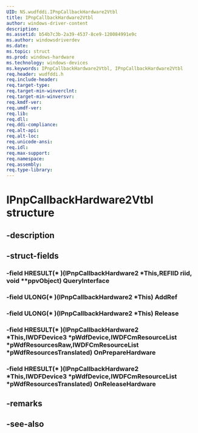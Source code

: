 ```yaml
---
UID: NS.wudfddi.IPnpCallbackHardware2Vtbl
title: IPnpCallbackHardware2Vtbl
author: windows-driver-content
description: 
ms.assetid: b54b7c3b-2a39-4537-8ce9-120084991e9c
ms.author: windowsdriverdev
ms.date: 
ms.topic: struct
ms.prod: windows-hardware
ms.technology: windows-devices
ms.keywords: IPnpCallbackHardware2Vtbl, IPnpCallbackHardware2Vtbl
req.header: wudfddi.h
req.include-header:
req.target-type:
req.target-min-winverclnt:
req.target-min-winversvr:
req.kmdf-ver:
req.umdf-ver:
req.lib:
req.dll:
req.ddi-compliance:
req.alt-api:
req.alt-loc:
req.unicode-ansi:
req.idl:
req.max-support:
req.namespace:
req.assembly:
req.type-library:
---
```


# IPnpCallbackHardware2Vtbl structure

## -description



## -struct-fields

### -field HRESULT(* )(IPnpCallbackHardware2 *This,REFIID riid, void **ppvObject) QueryInterface			
 	
### -field ULONG(* )(IPnpCallbackHardware2 *This) AddRef			
 	
### -field ULONG(* )(IPnpCallbackHardware2 *This) Release			
 	
### -field HRESULT(* )(IPnpCallbackHardware2 *This,IWDFDevice3 *pWdfDevice,IWDFCmResourceList *pWdfResourcesRaw,IWDFCmResourceList *pWdfResourcesTranslated) OnPrepareHardware			
 	
### -field HRESULT(* )(IPnpCallbackHardware2 *This,IWDFDevice3 *pWdfDevice,IWDFCmResourceList *pWdfResourcesTranslated) OnReleaseHardware			
 	
## -remarks

## -see-also
